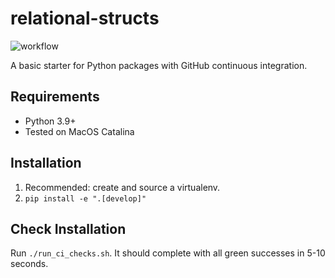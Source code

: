 # relational-structs

![workflow](https://github.com/tomsilver/relational-structs/actions/workflows/ci.yml/badge.svg)

A basic starter for Python packages with GitHub continuous integration.

## Requirements

- Python 3.9+
- Tested on MacOS Catalina

## Installation

1. Recommended: create and source a virtualenv.
2. `pip install -e ".[develop]"`

## Check Installation

Run `./run_ci_checks.sh`. It should complete with all green successes in 5-10 seconds.
